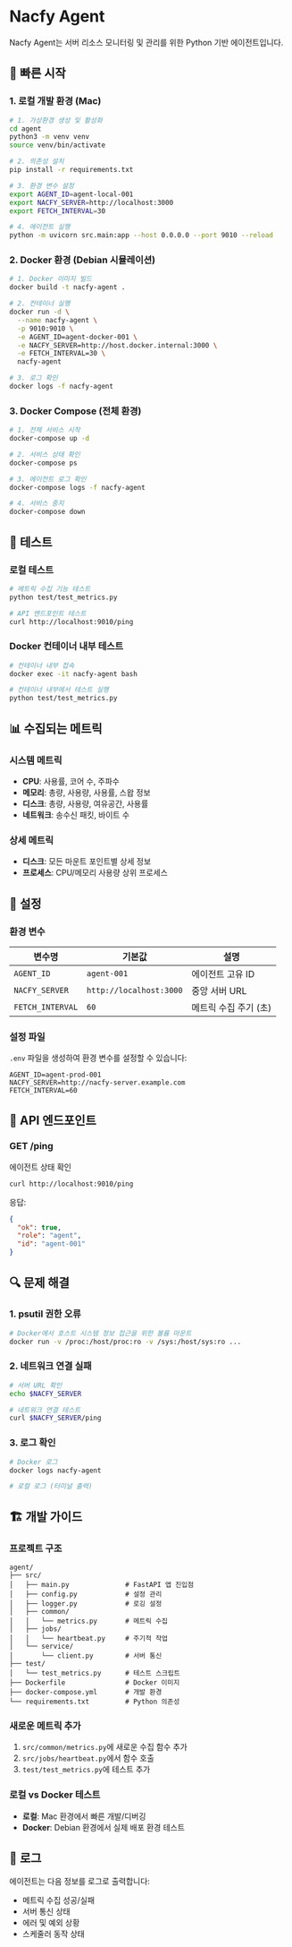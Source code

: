 # Nacfy Agent

Nacfy Agent는 서버 리소스 모니터링 및 관리를 위한 Python 기반 에이전트입니다.

## 🚀 빠른 시작

### 1. 로컬 개발 환경 (Mac)

```bash
# 1. 가상환경 생성 및 활성화
cd agent
python3 -m venv venv
source venv/bin/activate

# 2. 의존성 설치
pip install -r requirements.txt

# 3. 환경 변수 설정
export AGENT_ID=agent-local-001
export NACFY_SERVER=http://localhost:3000
export FETCH_INTERVAL=30

# 4. 에이전트 실행
python -m uvicorn src.main:app --host 0.0.0.0 --port 9010 --reload
```

### 2. Docker 환경 (Debian 시뮬레이션)

```bash
# 1. Docker 이미지 빌드
docker build -t nacfy-agent .

# 2. 컨테이너 실행
docker run -d \
  --name nacfy-agent \
  -p 9010:9010 \
  -e AGENT_ID=agent-docker-001 \
  -e NACFY_SERVER=http://host.docker.internal:3000 \
  -e FETCH_INTERVAL=30 \
  nacfy-agent

# 3. 로그 확인
docker logs -f nacfy-agent
```

### 3. Docker Compose (전체 환경)

```bash
# 1. 전체 서비스 시작
docker-compose up -d

# 2. 서비스 상태 확인
docker-compose ps

# 3. 에이전트 로그 확인
docker-compose logs -f nacfy-agent

# 4. 서비스 중지
docker-compose down
```

## 🧪 테스트

### 로컬 테스트

```bash
# 메트릭 수집 기능 테스트
python test/test_metrics.py

# API 엔드포인트 테스트
curl http://localhost:9010/ping
```

### Docker 컨테이너 내부 테스트

```bash
# 컨테이너 내부 접속
docker exec -it nacfy-agent bash

# 컨테이너 내부에서 테스트 실행
python test/test_metrics.py
```

## 📊 수집되는 메트릭

### 시스템 메트릭
- **CPU**: 사용률, 코어 수, 주파수
- **메모리**: 총량, 사용량, 사용률, 스왑 정보
- **디스크**: 총량, 사용량, 여유공간, 사용률
- **네트워크**: 송수신 패킷, 바이트 수

### 상세 메트릭
- **디스크**: 모든 마운트 포인트별 상세 정보
- **프로세스**: CPU/메모리 사용량 상위 프로세스

## 🔧 설정

### 환경 변수

| 변수명 | 기본값 | 설명 |
|--------|--------|------|
| `AGENT_ID` | `agent-001` | 에이전트 고유 ID |
| `NACFY_SERVER` | `http://localhost:3000` | 중앙 서버 URL |
| `FETCH_INTERVAL` | `60` | 메트릭 수집 주기 (초) |

### 설정 파일

`.env` 파일을 생성하여 환경 변수를 설정할 수 있습니다:

```env
AGENT_ID=agent-prod-001
NACFY_SERVER=http://nacfy-server.example.com
FETCH_INTERVAL=60
```

## 📡 API 엔드포인트

### GET /ping
에이전트 상태 확인

```bash
curl http://localhost:9010/ping
```

응답:
```json
{
  "ok": true,
  "role": "agent",
  "id": "agent-001"
}
```

## 🔍 문제 해결

### 1. psutil 권한 오류
```bash
# Docker에서 호스트 시스템 정보 접근을 위한 볼륨 마운트
docker run -v /proc:/host/proc:ro -v /sys:/host/sys:ro ...
```

### 2. 네트워크 연결 실패
```bash
# 서버 URL 확인
echo $NACFY_SERVER

# 네트워크 연결 테스트
curl $NACFY_SERVER/ping
```

### 3. 로그 확인
```bash
# Docker 로그
docker logs nacfy-agent

# 로컬 로그 (터미널 출력)
```

## 🏗️ 개발 가이드

### 프로젝트 구조
```
agent/
├── src/
│   ├── main.py              # FastAPI 앱 진입점
│   ├── config.py            # 설정 관리
│   ├── logger.py            # 로깅 설정
│   ├── common/
│   │   └── metrics.py       # 메트릭 수집
│   ├── jobs/
│   │   └── heartbeat.py     # 주기적 작업
│   └── service/
│       └── client.py        # 서버 통신
├── test/
│   └── test_metrics.py      # 테스트 스크립트
├── Dockerfile               # Docker 이미지
├── docker-compose.yml       # 개발 환경
└── requirements.txt         # Python 의존성
```

### 새로운 메트릭 추가

1. `src/common/metrics.py`에 새로운 수집 함수 추가
2. `src/jobs/heartbeat.py`에서 함수 호출
3. `test/test_metrics.py`에 테스트 추가

### 로컬 vs Docker 테스트

- **로컬**: Mac 환경에서 빠른 개발/디버깅
- **Docker**: Debian 환경에서 실제 배포 환경 테스트

## 📝 로그

에이전트는 다음 정보를 로그로 출력합니다:
- 메트릭 수집 성공/실패
- 서버 통신 상태
- 에러 및 예외 상황
- 스케줄러 동작 상태
